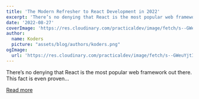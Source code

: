 ```yaml
---
title: 'The Modern Refresher to React Development in 2022'
excerpt: 'There’s no denying that React is the most popular web framework out there. This fact is even proven...'
date: '2022-08-27'
coverImage: 'https://res.cloudinary.com/practicaldev/image/fetch/s--GWeuYjtI--/c_imagga_scale,f_auto,fl_progressive,h_420,q_auto,w_1000/https://dev-to-uploads.s3.amazonaws.com/uploads/articles/t8ew7nn6k75rbo4m6hg7.png'
author:
  name: Koders
  picture: "assets/blog/authors/koders.png"
ogImage:
  url: 'https://res.cloudinary.com/practicaldev/image/fetch/s--GWeuYjtI--/c_imagga_scale,f_auto,fl_progressive,h_420,q_auto,w_1000/https://dev-to-uploads.s3.amazonaws.com/uploads/articles/t8ew7nn6k75rbo4m6hg7.png'
---
```


There’s no denying that React is the most popular web framework out there. This fact is even proven...

[Read more](https://dev.to/eludadev/the-modern-refresher-to-react-development-in-2022-8ai)
